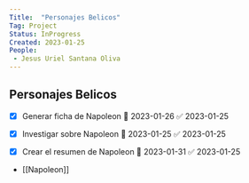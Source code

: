 ```yaml
---
Title:  "Personajes Belicos"
Tag: Project
Status: InProgress
Created: 2023-01-25
People: 
 - Jesus Uriel Santana Oliva
---
```

## Personajes Belicos

- [x] Generar ficha de Napoleon 📅 2023-01-26 ✅ 2023-01-25
- [x] Investigar sobre Napoleon 📅 2023-01-25 ✅ 2023-01-25
- [x] Crear el resumen de Napoleon 📅 2023-01-31 ✅ 2023-01-25


- [[Napoleon]]